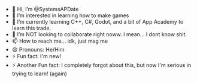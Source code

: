 - 👋 Hi, I’m @SystemsAPDate
- 👀 I’m interested in learning how to make games
- 🌱 I’m currently learning C++, C#, Godot, and a bit of App Academy to learn this trade.
- 💞️ I’m NOT looking to collaborate right noww. I mean... I dont know shit.
- 📫 How to reach me... idk, just msg me
- 😄 Pronouns: He/Him
- ⚡ Fun fact: I'm new!
- ⚡ Another Fun fact: I completely forgot about this, but now I'm serious in trying to learn! (again)

<!---
SystemsAPDate/SystemsAPDate is a ✨ special ✨ repository because its `README.md` (this file) appears on your GitHub profile.
You can click the Preview link to take a look at your changes.
--->
